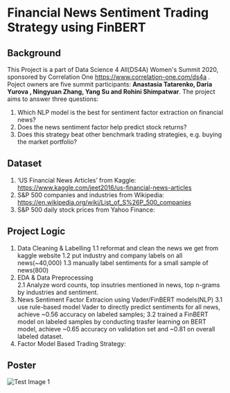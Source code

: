 
# Financial News Sentiment Trading Strategy using FinBERT
## Background
This Project is a part of Data Science 4 All(DS4A) Women's Summit 2020, sponsored by Correlation One https://www.correlation-one.com/ds4a . Poject owners are five summit participants: __Anastasia Tatarenko, Daria Yurova , Ningyuan Zhang, Yang Su and Rohini Shimpatwar__.
The project aims to answer three questions: 
1. Which NLP model is the best for sentiment factor extraction on financial news? 
2. Does the news sentiment factor help predict stock returns? 
3. Does this strategy beat other benchmark trading strategies, e.g. buying the market portfolio?

## Dataset
1. ‘US Financial News Articles’ from Kaggle: https://www.kaggle.com/jeet2016/us-financial-news-articles
2. S&P 500 companies and industries from Wikipedia: https://en.wikipedia.org/wiki/List_of_S%26P_500_companies
3. S&P 500 daily stock prices from Yahoo Finance:

## Project Logic

1. Data Cleaning & Labelling 
  1.1 reformat and clean the news we get from kaggle website 
  1.2 put industry and company labels on all news(~40,000)
  1.3 manually label sentiments for a small sample of news(800)
2. EDA & Data Preprocessing <br /> 
  2.1 Analyze word counts, top insutries mentioned in news, top n-grams by industries and sentiment.
3. News Sentiment Factor Extracion using Vader/FinBERT models(NLP)
  3.1 use rule-based model Vader to directly predict sentiments for all news, achieve ~0.56 accuracy on labeled samples;
  3.2 trained a FinBERT model on labeled samples by conducting trasfer learning on BERT model, achieve ~0.65 accuracy on validation set and ~0.81 on overall labeled dataset.
4. Factor Model Based Trading Strategy:

## Poster
![Test Image 1](https://github.com/rohinishimpatwar/The-NLP-News-Sentiment-Trading-Strategy/blob/master/Images/DS4A_NLP_POSTER.png)
